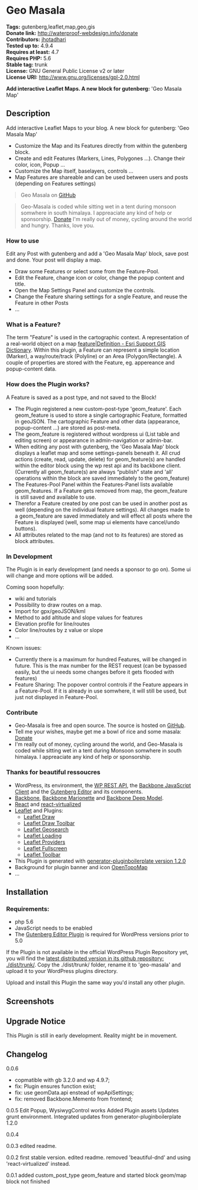 # Geo Masala #
**Tags:** gutenberg,leaflet,map,geo,gis  
**Donate link:** http://waterproof-webdesign.info/donate  
**Contributors:** [jhotadhari](https://profiles.wordpress.org/jhotadhari)  
**Tested up to:** 4.9.4  
**Requires at least:** 4.7  
**Requires PHP:** 5.6  
**Stable tag:** trunk  
**License:** GNU General Public License v2 or later  
**License URI:** http://www.gnu.org/licenses/gpl-2.0.html  

**Add interactive Leaflet Maps. A new block for gutenberg:** 'Geo Masala Map'  


## Description ##

Add interactive Leaflet Maps to your blog.
A new block for gutenberg: 'Geo Masala Map'

* Customize the Map and its Features directly from within the gutenberg block.
* Create and edit Features (Markers, Lines, Polygones ...). Change their color, icon, Popup ...
* Customize the Map itself, baselayers, controls ...
* Map Features are shareable and can be used between users and posts (depending on Features settings)

> Geo Masala on [GitHub](https://github.com/jhotadhari/geo-masala)

> Geo-Masala is coded while sitting wet in a tent during monsoon somwhere in south himalaya. I appreaciate any kind of help or sponsorship. [Donate](http://waterproof-webdesign.info/donate)
I'm really out of money, cycling around the world and hungry. Thanks, love you.

### How to use ###
Edit any Post with gutenberg and add a 'Geo Masala Map' block, save post and done. Your post will display a map.
* Draw some Features or select some from the Feature-Pool.
* Edit the Feature, change icon or color, change the popup content and title.
* Open the Map Settings Panel and customize the controls.
* Change the Feature sharing settings for a sngle Feature, and reuse the Feature in other Posts
* ...

### What is a Feature? ###
The term "Feature" is used in the cartographic context. A representation of a real-world object on a map [feature|Definition - Esri Support GIS Dictionary](https://support.esri.com/en/other-resources/gis-dictionary/term/dcc335be-78ae-4bd2-b254-b44c37343f75).
Within this plugin, a Feature can represent a simple location (Marker), a way/route/track (Polyline) or an Area (Polygon/Rectangle).
A couple of properties are stored with the Feature, eg. appereance and popup-content data.

### How does the Plugin works? ###
A Feature is saved as a post type, and not saved to the Block!

* The Plugin registered a new custom-post-type 'geom_feature'. Each geom_feature is used to store a single cartographic Feature, formatted in geoJSON. The cartographic Feature and other data (appearance, popup-content ...) are stored as post-meta.
* The geom_feature is registered without wordpress ui (List table and editing screen) or appearance in admin-navigation or admin-bar.
* When editing any post with gutenberg, the 'Geo Masala Map' block displays a leaflet map and some settings-panels beneath it. All crud actions (create, read, update, delete) for geom_feature(s) are handled within the editor block using the wp rest api and its backbone client. (Currently all geom_feature(s) are always “publish” state and 'all' operations within the block are saved immediately to the geom_feature)
* The Features-Pool Panel within the Features-Panel lists available geom_features. If a Feature gets removed from map, the geom_feature is still saved and available to use.
* Therefor a Feature created by one post can be used in another post as well (depending on the individual feature settings). All changes made to a geom_feature are saved immediately and will effect all posts where the Feature is displayed (well, some map ui elements have cancel/undo buttons).
* All attributes related to the map (and not to its features) are stored as block attributes.

### In Development ###
The Plugin is in early development (and needs a sponsor to go on).
Some ui will change and more options will be added.

Coming soon hopefully:
* wiki and tutorials
* Possibility to draw routes on a map.
* Import for gpx/geoJSON/kml
* Method to add altitude and slope values for features
* Elevation profile for line/routes
* Color line/routes by z value or slope
* ...

Known issues:
* Currently there is a maximum for hundred Features, will be changed in future. This is the max number for the REST request (can be bypassed easily, but the ui needs some changes before it gets flooded with features)
* Feature Sharing: The popover control controls if the Feature appears in a Feature-Pool. If it is already in use somwhere, it will still be used, but just not displayed in Feature-Pool.

### Contribute ###
* Geo-Masala is free and open source. The source is hosted on [GitHub](https://github.com/jhotadhari/geo-masala).
* Tell me your wishes, maybe get me a bowl of rice and some masala: [Donate](http://waterproof-webdesign.info/donate)
* I'm really out of money, cycling around the world, and Geo-Masala is coded while sitting wet in a tent during Monsoon somwhere in south himalaya. I appreaciate any kind of help or sponsorship.

### Thanks for beautiful ressoucres ###

* WordPress, its environment, the [WP REST API](https://developer.wordpress.org/rest-api/), the [Backbone JavaScript Client](https://developer.wordpress.org/rest-api/using-the-rest-api/backbone-javascript-client/) and the [Gutenberg Editor](https://wordpress.org/gutenberg/handbook/) and its components.
* [Backbone](http://backbonejs.org/), [Backbone Marionette](http://marionettejs.com/) and [Backbone Deep Model](https://www.npmjs.com/package/backbone.deep-model).
* [React](https://reactjs.org/) and [react-virtualized](https://github.com/bvaughn/react-virtualized)
* [Leaflet](http://leafletjs.com/) and Plugins:
  * [Leaflet Draw](https://github.com/Leaflet/Leaflet.draw)
  * [Leaflet Draw Toolbar](https://github.com/justinmanley/leaflet-draw-toolbar)
  * [Leaflet Geosearch](https://github.com/smeijer/leaflet-geosearch)
  * [Leaflet Loading](https://github.com/ebrelsford/Leaflet.loading)
  * [Leaflet Providers](https://github.com/leaflet-extras/leaflet-providers)
  * [Leaflet Fullscreen](https://github.com/brunob/leaflet.fullscreen)
  * [Leaflet Toolbar](https://github.com/Leaflet/Leaflet.toolbar)
* This Plugin is generated with [generator-pluginboilerplate version 1.2.0](https://github.com/jhotadhari/generator-pluginboilerplate)
* Background for plugin banner and icon [OpenTopoMap](http://opentopomap.org/)
* ...

## Installation ##

### Requirements:
* php 5.6
* JavaScript needs to be enabled
* The [Gutenberg Editor Plugin](https://wordpress.org/plugins/gutenberg/) is required for WordPress versions prior to 5.0

If the Plugin is not available in the official WordPress Plugin Repository yet, you will find the [latest distributed version in its github repository: ./dist/trunk/](https://github.com/jhotadhari/geo-masala/tree/master/dist/trunk). Copy the ./dist/trunk/ folder, rename it to 'geo-masala' and upload it to your WordPress plugins directory.

Upload and install this Plugin the same way you'd install any other plugin.

## Screenshots ##

## Upgrade Notice ##

This Plugin is still in early development. Reality might be in movement.


## Changelog ##

0.0.6
- copmatible with gb 3.2.0 and wp 4.9.7;
- fix: Plugin ensures function exist;
- fix: use geomData.api enstead of wpApiSettings;
- fix: removed Backbone.Memento from frontend;

0.0.5
Edit Popup, WysiwygControl works
Added Plugin assets
Updates grunt environment. Integrated updates from generator-pluginboilerplate 1.2.0

0.0.4


0.0.3
edited readme.

0.0.2
first stable version.
edited readme.
removed 'beautiful-dnd' and using 'react-virtualized' instead.

0.0.1
added custom_post_type geom_feature and started block geom/map
block not finished

